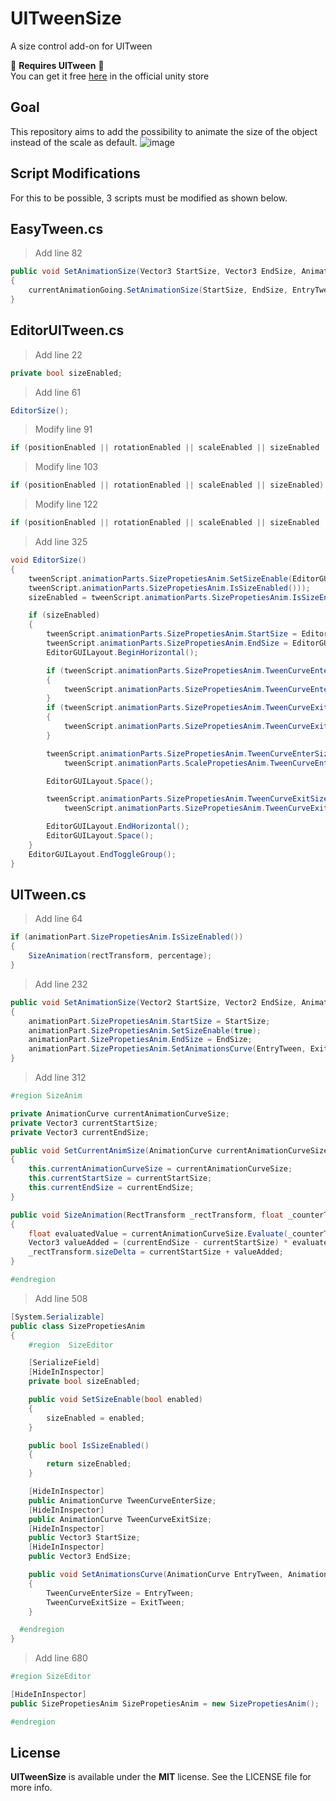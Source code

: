 # UITweenSize
A size control add-on for UITween

🚧 **Requires UITween** 🚧 \
You can get it free [here](https://assetstore.unity.com/packages/tools/animation/ui-tween-38583) in the official unity store

Goal
----
This repository aims to add the possibility to animate the size of the object instead of the scale as default.
![image](https://github.com/user-attachments/assets/a1988634-1d8f-4c91-921e-b552cde68fe3)

Script Modifications
----
For this to be possible, 3 scripts must be modified as shown below.

**EasyTween.cs**
----
> Add line 82
```csharp
public void SetAnimationSize(Vector3 StartSize, Vector3 EndSize, AnimationCurve EntryTween, AnimationCurve ExitTween)
{
    currentAnimationGoing.SetAnimationSize(StartSize, EndSize, EntryTween, ExitTween);
}
```
**EditorUITween.cs**
----
> Add line 22
```csharp
private bool sizeEnabled;
```
> Add line 61
```csharp
EditorSize();
```
> Modify line 91
```csharp
if (positionEnabled || rotationEnabled || scaleEnabled || sizeEnabled || tweenScript.animationParts.FadePropetiesAnim.IsFadeEnabled()) ...
```
> Modify line 103
```csharp
if (positionEnabled || rotationEnabled || scaleEnabled || sizeEnabled) ...
```
> Modify line 122
```csharp
if (positionEnabled || rotationEnabled || scaleEnabled || sizeEnabled || tweenScript.animationParts.FadePropetiesAnim.IsFadeEnabled()) ...
```
> Add line 325
```csharp
void EditorSize()
{
    tweenScript.animationParts.SizePropetiesAnim.SetSizeEnable(EditorGUILayout.BeginToggleGroup("Size Animation",
    tweenScript.animationParts.SizePropetiesAnim.IsSizeEnabled()));
    sizeEnabled = tweenScript.animationParts.SizePropetiesAnim.IsSizeEnabled();

    if (sizeEnabled)
    {
        tweenScript.animationParts.SizePropetiesAnim.StartSize = EditorGUILayout.Vector3Field("Start Size", tweenScript.animationParts.SizePropetiesAnim.StartSize);
        tweenScript.animationParts.SizePropetiesAnim.EndSize = EditorGUILayout.Vector3Field("End Size", tweenScript.animationParts.SizePropetiesAnim.EndSize);
        EditorGUILayout.BeginHorizontal();

        if (tweenScript.animationParts.SizePropetiesAnim.TweenCurveEnterSize == null)
        {
            tweenScript.animationParts.SizePropetiesAnim.TweenCurveEnterSize = new AnimationCurve();
        }
        if (tweenScript.animationParts.SizePropetiesAnim.TweenCurveExitSize == null)
        {
            tweenScript.animationParts.SizePropetiesAnim.TweenCurveExitSize = new AnimationCurve();
        }

        tweenScript.animationParts.SizePropetiesAnim.TweenCurveEnterSize = EditorGUILayout.CurveField("Start Tween Size",
            tweenScript.animationParts.ScalePropetiesAnim.TweenCurveEnterScale);

        EditorGUILayout.Space();

        tweenScript.animationParts.SizePropetiesAnim.TweenCurveExitSize = EditorGUILayout.CurveField("Exit Tween Size",
            tweenScript.animationParts.SizePropetiesAnim.TweenCurveExitSize);

        EditorGUILayout.EndHorizontal();
        EditorGUILayout.Space();
    }
    EditorGUILayout.EndToggleGroup();
}
```
**UITween.cs**
----
> Add line 64
```csharp
if (animationPart.SizePropetiesAnim.IsSizeEnabled())
{
    SizeAnimation(rectTransform, percentage);
}
```
> Add line 232
```csharp
public void SetAnimationSize(Vector2 StartSize, Vector2 EndSize, AnimationCurve EntryTween, AnimationCurve ExitTween)
{
    animationPart.SizePropetiesAnim.StartSize = StartSize;
    animationPart.SizePropetiesAnim.SetSizeEnable(true);
    animationPart.SizePropetiesAnim.EndSize = EndSize;
    animationPart.SizePropetiesAnim.SetAnimationsCurve(EntryTween, ExitTween);
}
```
> Add line 312
```csharp
#region SizeAnim

private AnimationCurve currentAnimationCurveSize;
private Vector3 currentStartSize;
private Vector3 currentEndSize;

public void SetCurrentAnimSize(AnimationCurve currentAnimationCurveSize, Vector3 currentStartSize, Vector3 currentEndSize)
{
    this.currentAnimationCurveSize = currentAnimationCurveSize;
    this.currentStartSize = currentStartSize;
    this.currentEndSize = currentEndSize;
}

public void SizeAnimation(RectTransform _rectTransform, float _counterTween)
{
    float evaluatedValue = currentAnimationCurveSize.Evaluate(_counterTween);
    Vector3 valueAdded = (currentEndSize - currentStartSize) * evaluatedValue;
    _rectTransform.sizeDelta = currentStartSize + valueAdded;
}

#endregion
```
> Add line 508
```csharp
[System.Serializable]
public class SizePropetiesAnim
{
    #region  SizeEditor

    [SerializeField]
    [HideInInspector]
    private bool sizeEnabled;

    public void SetSizeEnable(bool enabled)
    {
        sizeEnabled = enabled;
    }

    public bool IsSizeEnabled()
    {
        return sizeEnabled;
    }

    [HideInInspector]
    public AnimationCurve TweenCurveEnterSize;
    [HideInInspector]
    public AnimationCurve TweenCurveExitSize;
    [HideInInspector]
    public Vector3 StartSize;
    [HideInInspector]
    public Vector3 EndSize;

    public void SetAnimationsCurve(AnimationCurve EntryTween, AnimationCurve ExitTween)
    {
        TweenCurveEnterSize = EntryTween;
        TweenCurveExitSize = ExitTween;
    }

  #endregion
}
```
> Add line 680
```csharp
#region SizeEditor

[HideInInspector]
public SizePropetiesAnim SizePropetiesAnim = new SizePropetiesAnim();

#endregion
```

License
----
**UITweenSize** is available under the **MIT** license. See the LICENSE file for more info.
